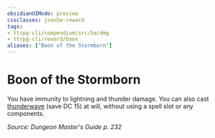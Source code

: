 ```yaml
---
obsidianUIMode: preview
cssclasses: json5e-reward
tags:
- ttrpg-cli/compendium/src/5e/dmg
- ttrpg-cli/reward/boon
aliases: ["Boon of the Stormborn"]
---
```

# Boon of the Stormborn

You have immunity to lightning and thunder damage. You can also cast [thunderwave](3-Mechanics/CLI/spells/thunderwave.md) (save DC 15) at will, without using a spell slot or any components.

*Source: Dungeon Master's Guide p. 232*